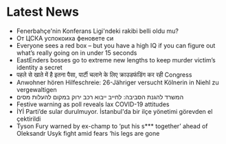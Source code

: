 # Latest News
-  Fenerbahçe'nin Konferans Ligi'ndeki rakibi belli oldu mu?
-  От ЦСКА успокоиха феновете си
-  Everyone sees a red box – but you have a high IQ if you can figure out what’s really going on in under 15 seconds
-  EastEnders bosses go to extreme new lengths to keep murder victim’s identity a secret
-  पहले से खाते में है इतना पैसा, पार्टी चलाने के लिए क्राउडफंडिंग कर रही Congress
-  Anwohner hören Hilfeschreie: 26-Jähriger versucht Kölnerin in Niehl zu vergewaltigen
-  המשרד להגנת הסביבה: לחייב ייבוא רכב ירוק במקום להעלות מסים
-  Festive warning as poll reveals lax COVID-19 attitudes
-  İYİ Parti’de sular durulmuyor. İstanbul'da bir ilçe yönetimi görevden el çektirildi
-  Tyson Fury warned by ex-champ to ‘put his s*** together’ ahead of Oleksandr Usyk fight amid fears ‘his legs are gone
